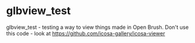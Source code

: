 # glbview_test
glbview_test - testing a way to view things made in Open Brush. Don't use this code - look at https://github.com/icosa-gallery/icosa-viewer
